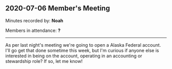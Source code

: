 ## 2020-07-06 Member's Meeting

Minutes recorded by: **Noah**

Members in attendance: **?**

---

As per last night's meeting we're going to open a Alaska Federal account. I'll go get that done sometime this week, but I'm curious if anyone else is interested in being on the account, operating in an accounting or stewardship role? If so, let me know!
